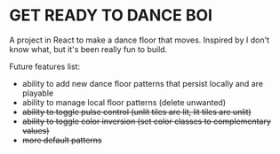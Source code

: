 # GET READY TO DANCE BOI

A project in React to make a dance floor that moves. Inspired by I don't know what, but it's been really fun to build.

Future features list:
- ability to add new dance floor patterns that persist locally and are playable
- ability to manage local floor patterns (delete unwanted)
- ~~ability to toggle pulse control (unlit tiles are lit, lit tiles are unlit)~~
- ~~ability to toggle color inversion (set color classes to complementary values)~~
- ~~more default patterns~~